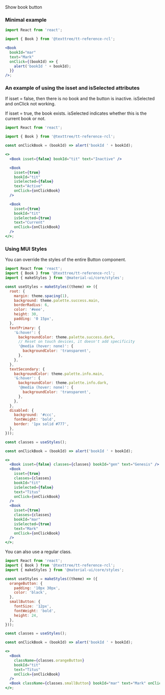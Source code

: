 Show book button

### Minimal example

```jsx
import React from 'react';

import { Book } from '@texttree/tt-reference-rcl';

<Book
  bookId="mar"
  text="Mark"
  onClick={(bookId) => {
    alert('bookId ' + bookId);
  }}
/>;
```

### An example of using the isset and isSelected attributes

If isset = false, then there is no book and the button is inactive. isSelected and onClick not working.

If isset = true, the book exists. isSelected indicates whether this is the current book or not.

```jsx
import React from 'react';

import { Book } from '@texttree/tt-reference-rcl';

const onClickBook = (bookId) => alert('bookId ' + bookId);

<>
  <Book isset={false} bookId="tit" text="Inactive" />

  <Book
    isset={true}
    bookId="tit"
    isSelected={false}
    text="Active"
    onClick={onClickBook}
  />

  <Book
    isset={true}
    bookId="tit"
    isSelected={true}
    text="Current"
    onClick={onClickBook}
  />
</>;
```

### Using MUI Styles

You can override the styles of the entire Button component.

```jsx
import React from 'react';
import { Book } from '@texttree/tt-reference-rcl';
import { makeStyles } from '@material-ui/core/styles';

const useStyles = makeStyles((theme) => ({
  root: {
    margin: theme.spacing(1),
    background: theme.palette.success.main,
    borderRadius: 6,
    color: '#eee',
    height: 30,
    padding: '0 15px',
  },
  textPrimary: {
    '&:hover': {
      backgroundColor: theme.palette.success.dark,
      // Reset on touch devices, it doesn't add specificity
      '@media (hover: none)': {
        backgroundColor: 'transparent',
      },
    },
  },
  textSecondary: {
    backgroundColor: theme.palette.info.main,
    '&:hover': {
      backgroundColor: theme.palette.info.dark,
      '@media (hover: none)': {
        backgroundColor: 'transparent',
      },
    },
  },
  disabled: {
    background: '#ccc',
    fontWeight: 'bold',
    border: '1px solid #777',
  },
}));

const classes = useStyles();

const onClickBook = (bookId) => alert('bookId ' + bookId);

<>
  <Book isset={false} classes={classes} bookId="gen" text="Genesis" />
  <Book
    isset={true}
    classes={classes}
    bookId="tit"
    isSelected={false}
    text="Titus"
    onClick={onClickBook}
  />
  <Book
    isset={true}
    classes={classes}
    bookId="mar"
    isSelected={true}
    text="Mark"
    onClick={onClickBook}
  />
</>;
```

You can also use a regular class.

```jsx
import React from 'react';
import { Book } from '@texttree/tt-reference-rcl';
import { makeStyles } from '@material-ui/core/styles';

const useStyles = makeStyles((theme) => ({
  orangeButton: {
    padding: '10px 30px',
    color: 'black',
  },
  smallButton: {
    fontSize: '12px',
    fontWeight: 'bold',
    height: 24,
  },
}));

const classes = useStyles();

const onClickBook = (bookId) => alert('bookId ' + bookId);

<>
  <Book
    className={classes.orangeButton}
    bookId="tit"
    text="Titus"
    onClick={onClickBook}
  />
  <Book className={classes.smallButton} bookId="mar" text="Mark" onClick={onClickBook} />
</>;
```

